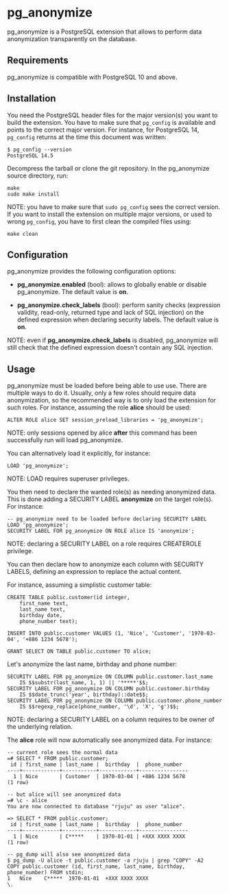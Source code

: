 pg_anonymize
============

pg_anonymize is a PostgreSQL extension that allows to perform data
anonymization transparently on the database.

Requirements
------------

pg_anonymize is compatible with PostgreSQL 10 and above.

Installation
------------

You need the PostgreSQL header files for the major version(s) you want to build
the extension.  You have to make sure that `pg_config` is available and points
to the correct major version.  For instance, for PostgreSQL 14, `pg_config`
returns at the time this document was written:

```
$ pg_config --version
PostgreSQL 14.5
```

Decompress the tarball or clone the git repository.  In the pg_anonymize source
directory, run:

```
make
sudo make install
```

NOTE: you have to make sure that `sudo pg_config` sees the correct version.  If
you want to install the extension on multiple major versions, or used to wrong
`pg_config`, you have to first clean the compiled files using:

```
make clean
```

Configuration
-------------

pg_anonymize provides the following configuration options:

- **pg_anonymize.enabled** (bool): allows to globally enable or disable
  pg_anonymize.  The default value is **on**.

- **pg_anonymize.check_labels** (bool): perform sanity checks (expression
  validity, read-only, returned type and lack of SQL injection) on the defined
  expression when declaring security labels.  The default value is **on**.

NOTE: even if **pg_anonymize.check_labels** is disabled, pg_anonymize will
still check that the defined expression doesn't contain any SQL injection.

Usage
-----

pg_anonymize must be loaded before being able to use use.  There are multiple
ways to do it.  Usually, only a few roles should require data anonymization, so
the recommended way is to only load the extension for such roles.  For
instance, assuming the role **alice** should be used:

```
ALTER ROLE alice SET session_preload_libraries = 'pg_anonymize';
```

NOTE: only sessions opened by alice **after** this command has been
successfully run will load pg_anonymize.

You can alternatively load it explicitly, for instance:

```
LOAD 'pg_anonymize';
```

NOTE: LOAD requires superuser privileges.

You then need to declare the wanted role(s) as needing anonymized data.  This
is done adding a SECURITY LABEL **anonymize** on the target role(s).  For
instance:

```
-- pg_anonymize need to be loaded before declaring SECURITY LABEL
LOAD 'pg_anonymize';
SECURITY LABEL FOR pg_anonymize ON ROLE alice IS 'anonymize';
```

NOTE: declaring a SECURITY LABEL on a role requires CREATEROLE privilege.

You can then declare how to anonymize each column with SECURITY LABELS,
defining an expression to replace the actual content.

For instance, assuming a simplistic customer table:

```
CREATE TABLE public.customer(id integer,
    first_name text,
    last_name text,
    birthday date,
    phone_number text);

INSERT INTO public.customer VALUES (1, 'Nice', 'Customer', '1970-03-04', '+886 1234 5678');

GRANT SELECT ON TABLE public.customer TO alice;
```

Let's anonymize the last name, birthday and phone number:

```
SECURITY LABEL FOR pg_anonymize ON COLUMN public.customer.last_name
    IS $$substr(last_name, 1, 1) || '*****'$$;
SECURITY LABEL FOR pg_anonymize ON COLUMN public.customer.birthday
    IS $$date_trunc('year', birthday)::date$$;
SECURITY LABEL FOR pg_anonymize ON COLUMN public.customer.phone_number
    IS $$regexp_replace(phone_number, '\d', 'X', 'g')$$;
```

NOTE: declaring a SECURITY LABEL on a column requires to be owner of the
underlying relation.

The **alice** role will now automatically see anonymized data.  For instance:

```
-- current role sees the normal data
=# SELECT * FROM public.customer;
 id | first_name | last_name |  birthday  |  phone_number
----+------------+-----------+------------+----------------
  1 | Nice       | Customer  | 1970-03-04 | +886 1234 5678
(1 row)

-- but alice will see anonymized data
=# \c - alice
You are now connected to database "rjuju" as user "alice".

=> SELECT * FROM public.customer;
 id | first_name | last_name |  birthday  |  phone_number
----+------------+-----------+------------+----------------
  1 | Nice       | C*****    | 1970-01-01 | +XXX XXXX XXXX
(1 row)

-- pg_dump will also see anonymized data
$ pg_dump -U alice -t public.customer -a rjuju | grep "COPY" -A2
COPY public.customer (id, first_name, last_name, birthday, phone_number) FROM stdin;
1	Nice	C*****	1970-01-01	+XXX XXXX XXXX
\.
```
